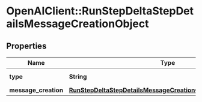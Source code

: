 # OpenAIClient::RunStepDeltaStepDetailsMessageCreationObject

## Properties
Name | Type | Description | Notes
------------ | ------------- | ------------- | -------------
**type** | **String** | Always &#x60;message_creation&#x60;. | 
**message_creation** | [**RunStepDeltaStepDetailsMessageCreationObjectMessageCreation**](RunStepDeltaStepDetailsMessageCreationObjectMessageCreation.md) |  | [optional] 

